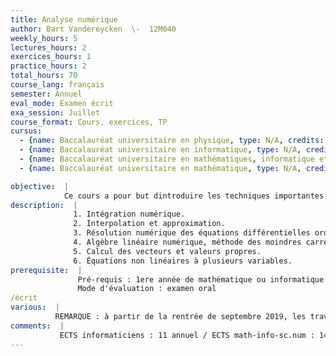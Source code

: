 ```yaml
---
title: Analyse numérique
author: Bart Vandereycken  \-  12M040
weekly_hours: 5
lectures_hours: 2
exercices_hours: 1
practice_hours: 2
total_hours: 70
course_lang: français
semester: Annuel
eval_mode: Examen écrit
exa_session: Juillet
course_format: Cours, exercices, TP
cursus:
  - {name: Baccalauréat universitaire en physique, type: N/A, credits: 10}
  - {name: Baccalauréat universitaire en informatique, type: N/A, credits: 11}
  - {name: Baccalauréat universitaire en mathématiques, informatique et sciences numériques, type: N/A, credits: 14}
  - {name: Baccalauréat universitaire en mathématique, type: N/A, credits: 12}

objective:  |
            Ce cours a pour but dintroduire les techniques importantes du calcul scientifique et den analyser les algorithmes.
description:  |
              1. Intégration numérique. 
              2. Interpolation et approximation.
              3. Résolution numérique des équations différentielles ordinaires. 
              4. Algèbre linéaire numérique, méthode des moindres carrés. 
              5. Calcul des vecteurs et valeurs propres. 
              6. Équations non linéaires à plusieurs variables.
prerequisite:  |
               Pré-requis : 1ere année de mathématique ou informatique ou physique
               Mode d'évaluation : examen oral/écrit
various:  |
          REMARQUE : à partir de la rentrée de septembre 2019, les travaux pratiques deviennent obligatoires pour les mathématiciens.
comments:  |
           ECTS informaticiens : 11 annuel / ECTS math-info-sc.num : 14 annuel
---
```

